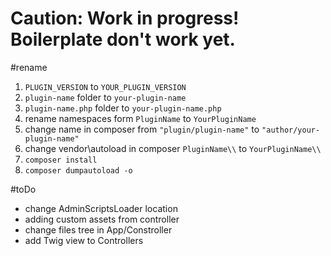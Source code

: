 # Caution: Work in progress! Boilerplate don't work yet.

#rename
1. `PLUGIN_VERSION` to `YOUR_PLUGIN_VERSION`
2. `plugin-name` folder to `your-plugin-name` 
3. `plugin-name.php` folder to `your-plugin-name.php`
4. rename namespaces form `PluginName` to `YourPluginName`
5. change name in composer from `"plugin/plugin-name"` to `"author/your-plugin-name"`
6. change vendor\autoload in composer `PluginName\\` to  `YourPluginName\\`
7. `composer install`
8. `composer dumpautoload -o`




#toDo

* change AdminScriptsLoader location
* adding custom assets from controller
* change files tree in App/Constroller
* add Twig view to Controllers